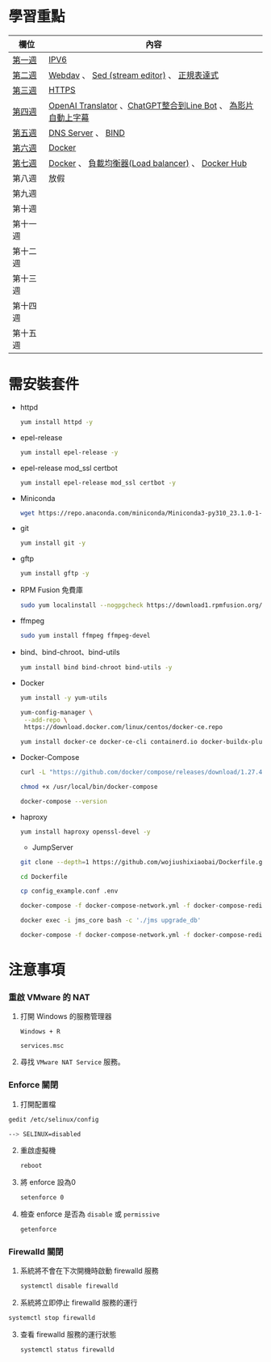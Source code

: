 # 學習重點

| 欄位       | 內容                                                         |
| ---------- | ------------------------------------------------------------ |
| [第一週](https://github.com/Roy-Roo/Note/blob/main/111-2Linux%E7%B3%BB%E7%B5%B1%E8%87%AA%E5%8B%95%E5%8C%96%E9%81%8B%E7%B6%AD/note/week1.md#week-1)     | [IPV6](https://github.com/Roy-Roo/Note/blob/main/111-2Linux%E7%B3%BB%E7%B5%B1%E8%87%AA%E5%8B%95%E5%8C%96%E9%81%8B%E7%B6%AD/note/week1.md#ipv6)                                                       |
| [第二週](https://github.com/Roy-Roo/Note/blob/main/111-2Linux%E7%B3%BB%E7%B5%B1%E8%87%AA%E5%8B%95%E5%8C%96%E9%81%8B%E7%B6%AD/note/week2.md#week-2)     | [Webdav](https://github.com/Roy-Roo/Note/blob/main/111-2Linux%E7%B3%BB%E7%B5%B1%E8%87%AA%E5%8B%95%E5%8C%96%E9%81%8B%E7%B6%AD/note/week2.md#%E6%9E%B6%E8%A8%ADwebdav) 、 [Sed (stream editor)](https://github.com/Roy-Roo/Note/blob/main/111-2Linux%E7%B3%BB%E7%B5%B1%E8%87%AA%E5%8B%95%E5%8C%96%E9%81%8B%E7%B6%AD/note/week2.md#sed-stream-editor) 、 [正規表達式](https://github.com/Roy-Roo/Note/blob/main/111-2Linux%E7%B3%BB%E7%B5%B1%E8%87%AA%E5%8B%95%E5%8C%96%E9%81%8B%E7%B6%AD/note/week2.md#%E6%AD%A3%E8%A6%8F%E8%A1%A8%E9%81%94%E5%BC%8F)                                                           |
| [第三週](https://github.com/Roy-Roo/Note/blob/main/111-2Linux%E7%B3%BB%E7%B5%B1%E8%87%AA%E5%8B%95%E5%8C%96%E9%81%8B%E7%B6%AD/note/week3.md#week-3-%E7%AC%AC%E4%BA%8C%E9%80%B1%E7%A6%AE%E6%8B%9C%E4%B8%80%E6%99%9A%E4%B8%8A%E7%9A%84%E8%A3%9C%E8%AA%B2)     | [HTTPS](https://github.com/Roy-Roo/Note/blob/main/111-2Linux%E7%B3%BB%E7%B5%B1%E8%87%AA%E5%8B%95%E5%8C%96%E9%81%8B%E7%B6%AD/note/week3.md#%E5%BB%BA%E7%AB%8B%E6%86%91%E8%AD%89%E4%B8%A6%E4%B8%94%E9%80%A3%E4%B8%8Ahttps) |
| [第四週](https://github.com/Roy-Roo/Note/blob/main/111-2Linux%E7%B3%BB%E7%B5%B1%E8%87%AA%E5%8B%95%E5%8C%96%E9%81%8B%E7%B6%AD/note/week4.md#week-4)     | [OpenAI Translator](https://github.com/Roy-Roo/Note/blob/main/111-2Linux%E7%B3%BB%E7%B5%B1%E8%87%AA%E5%8B%95%E5%8C%96%E9%81%8B%E7%B6%AD/note/week4.md#openai-translatorchrome%E7%9A%84%E7%BF%BB%E8%AD%AF%E6%93%B4%E5%85%85%E5%8A%9F%E8%83%BD) 、[ChatGPT整合到Line Bot](https://github.com/Roy-Roo/Note/blob/main/111-2Linux%E7%B3%BB%E7%B5%B1%E8%87%AA%E5%8B%95%E5%8C%96%E9%81%8B%E7%B6%AD/note/week4.md#chatgpt%E6%95%B4%E5%90%88%E5%88%B0line-bot) 、 [為影片自動上字幕](https://github.com/Roy-Roo/Note/blob/main/111-2Linux%E7%B3%BB%E7%B5%B1%E8%87%AA%E5%8B%95%E5%8C%96%E9%81%8B%E7%B6%AD/note/week4.md#%E7%82%BA%E5%BD%B1%E7%89%87%E8%87%AA%E5%8B%95%E4%B8%8A%E5%AD%97%E5%B9%95)|
| [第五週](https://github.com/Roy-Roo/Note/blob/main/111-2Linux%E7%B3%BB%E7%B5%B1%E8%87%AA%E5%8B%95%E5%8C%96%E9%81%8B%E7%B6%AD/note/week5.md#week-5)     | [DNS Server](https://github.com/Roy-Roo/Note/blob/main/111-2Linux%E7%B3%BB%E7%B5%B1%E8%87%AA%E5%8B%95%E5%8C%96%E9%81%8B%E7%B6%AD/note/week5.md#dns-server) 、 [BIND](https://github.com/Roy-Roo/Note/blob/main/111-2Linux%E7%B3%BB%E7%B5%B1%E8%87%AA%E5%8B%95%E5%8C%96%E9%81%8B%E7%B6%AD/note/week5.md#%E6%9E%B6%E8%A8%AD%E5%AE%89%E8%A3%9D-bindberkeley-internet-name-domain) |
| [第六週](https://github.com/Roy-Roo/Note/blob/main/111-2Linux%E7%B3%BB%E7%B5%B1%E8%87%AA%E5%8B%95%E5%8C%96%E9%81%8B%E7%B6%AD/note/week6.md#week6)     | [Docker](https://github.com/Roy-Roo/Note/blob/main/111-2Linux%E7%B3%BB%E7%B5%B1%E8%87%AA%E5%8B%95%E5%8C%96%E9%81%8B%E7%B6%AD/note/week6.md#docker) |
| [第七週](https://github.com/Roy-Roo/Note/blob/main/111-2Linux%E7%B3%BB%E7%B5%B1%E8%87%AA%E5%8B%95%E5%8C%96%E9%81%8B%E7%B6%AD/note/week7.md#week7)     | [Docker](https://github.com/Roy-Roo/Note/blob/main/111-2Linux%E7%B3%BB%E7%B5%B1%E8%87%AA%E5%8B%95%E5%8C%96%E9%81%8B%E7%B6%AD/note/week7.md#docker) 、 [負載均衡器(Load balancer)](https://github.com/Roy-Roo/Note/blob/main/111-2Linux%E7%B3%BB%E7%B5%B1%E8%87%AA%E5%8B%95%E5%8C%96%E9%81%8B%E7%B6%AD/note/week7.md#%E8%B2%A0%E8%BC%89%E5%9D%87%E8%A1%A1%E5%99%A8load-balancer)  、 [Docker Hub](https://github.com/Roy-Roo/Note/blob/main/111-2Linux%E7%B3%BB%E7%B5%B1%E8%87%AA%E5%8B%95%E5%8C%96%E9%81%8B%E7%B6%AD/note/week7.md#docker-hub)|
| 第八週     | 放假 |
| 第九週     |  |
| 第十週     |  |
| 第十一週     |  |
| 第十二週     |  |
| 第十三週     |  |
| 第十四週     |  |
| 第十五週     |  |

# 需安裝套件

* httpd

   ```sh
   yum install httpd -y
   ```

* epel-release

   ```sh
   yum install epel-release -y
   ```

* epel-release mod_ssl certbot

   ```sh
   yum install epel-release mod_ssl certbot -y
   ```
   
* Miniconda

   ```sh
   wget https://repo.anaconda.com/miniconda/Miniconda3-py310_23.1.0-1-Linux-x86_64.sh
   ```
   
* git

   ```sh
   yum install git -y
   ```
   
* gftp

   ```sh
   yum install gftp -y
   ```
   
* RPM Fusion 免費庫

   ```sh
   sudo yum localinstall --nogpgcheck https://download1.rpmfusion.org/free/el/rpmfusion-free-release-7.noarch.rpm
   ```
   
* ffmpeg

   ```sh
   sudo yum install ffmpeg ffmpeg-devel
   ```   
   
* bind、bind-chroot、bind-utils 

   ```sh
   yum install bind bind-chroot bind-utils -y
   ```
      
* Docker

   ```sh
   yum install -y yum-utils
   ```
   ```sh
   yum-config-manager \
    --add-repo \
    https://download.docker.com/linux/centos/docker-ce.repo
   ``` 
   ```sh
   yum install docker-ce docker-ce-cli containerd.io docker-buildx-plugin docker-compose-plugin -y
   ```   
   
* Docker-Compose

   ```sh
   curl -L "https://github.com/docker/compose/releases/download/1.27.4/docker-compose-$(uname -s)-$(uname -m)" -o /usr/local/bin/docker-compose
   ```
   ```sh
   chmod +x /usr/local/bin/docker-compose
   ``` 
   ```sh
   docker-compose --version
   ```  
   
* haproxy

   ```sh
   yum install haproxy openssl-devel -y
   ```  
   
   * JumpServer

   ```sh
   git clone --depth=1 https://github.com/wojiushixiaobai/Dockerfile.git
   ```  
   ```sh
   cd Dockerfile
   ```  
   ```sh
   cp config_example.conf .env
   ```
   ```sh
   docker-compose -f docker-compose-network.yml -f docker-compose-redis.yml -f docker-compose-mariadb.yml -f docker-compose-init-db.yml up -d
   ```  
   ```sh
   docker exec -i jms_core bash -c './jms upgrade_db'
   ```  
   ```sh
   docker-compose -f docker-compose-network.yml -f docker-compose-redis.yml -f docker-compose-mariadb.yml -f docker-compose.yml up -d
   ```  
   

# 注意事項



### 重啟 VMware 的 NAT



1. 打開 Windows 的服務管理器

   ```
   Windows + R
   ```

   ```
   services.msc
   ```

2. 尋找 `VMware NAT Service` 服務。



### Enforce 關閉



1.  打開配置檔

   ```sh
   gedit /etc/selinux/config
   ```

   ```sh
   --> SELINUX=disabled
   ```

2. 重啟虛擬機

   ```sh
   reboot
   ```

3. 將 enforce 設為0

   ```sh
   setenforce 0 
   ```

4. 檢查 enforce 是否為 `disable` 或 `permissive` 

   ```sh
   getenforce
   ```



### Firewalld 關閉



1. 系統將不會在下次開機時啟動 firewalld 服務

    ```sh
    systemctl disable firewalld
    ```

2.  系統將立即停止 firewalld 服務的運行

   ```sh
   systemctl stop firewalld
   ```

3. 查看 firewalld 服務的運行狀態

   ```sh
   systemctl status firewalld
   ```

   


